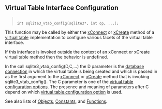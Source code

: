 ## Virtual Table Interface Configuration




> ```
> 
> int sqlite3_vtab_config(sqlite3*, int op, ...);
> 
> ```



This function may be called by either the [xConnect](../vtab.html#xconnect) or [xCreate](../vtab.html#xcreate) method
of a [virtual table](../vtab.html) implementation to configure
various facets of the virtual table interface.


If this interface is invoked outside the context of an xConnect or
xCreate virtual table method then the behavior is undefined.


In the call sqlite3\_vtab\_config(D,C,...) the D parameter is the
[database connection](../c3ref/sqlite3.html) in which the virtual table is being created and
which is passed in as the first argument to the [xConnect](../vtab.html#xconnect) or [xCreate](../vtab.html#xcreate)
method that is invoking sqlite3\_vtab\_config(). The C parameter is one
of the [virtual table configuration options](../c3ref/c_vtab_constraint_support.html). The presence and meaning
of parameters after C depend on which [virtual table configuration option](../c3ref/c_vtab_constraint_support.html)
is used.


See also lists of
 [Objects](../c3ref/objlist.html),
 [Constants](../c3ref/constlist.html), and
 [Functions](../c3ref/funclist.html).



